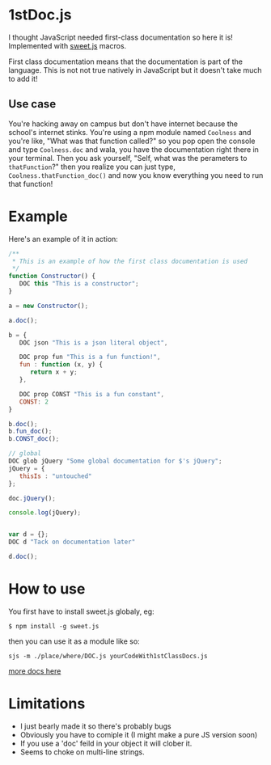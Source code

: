 # 1stDoc.js

I thought JavaScript needed first-class documentation so here it is! Implemented with [sweet.js](http://sweetjs.org/) macros.

First class documentation means that the documentation is part of the language. This is not not true natively in JavaScript but it doesn't take much to add it!

## Use case

You're hacking away on campus but don't have internet because the school's internet stinks.  You're using a npm module named `Coolness` and you're like, "What was that function called?" so you pop open the console and type `Coolness.doc` and wala, you have the documentation right there in your terminal. Then you ask yourself, "Self, what was the perameters to `thatFunction`?" then you realize you can just type, `Coolness.thatFunction_doc()` and now you know everything you need to run that function!

# Example

Here's an example of it in action:
```js
/**
 * This is an example of how the first class documentation is used 
 */
function Constructor() {
   DOC this "This is a constructor";
}

a = new Constructor();

a.doc();

b = {
   DOC json "This is a json literal object",

   DOC prop fun "This is a fun function!",
   fun : function (x, y) {
      return x + y;
   },

   DOC prop CONST "This is a fun constant",
   CONST: 2
}

b.doc();
b.fun_doc();
b.CONST_doc();

// global
DOC glob jQuery "Some global documentation for $'s jQuery";
jQuery = { 
   thisIs : "untouched"
};

doc.jQuery();

console.log(jQuery);


var d = {};
DOC d "Tack on documentation later"

d.doc();

```

# How to use

You first have to install sweet.js globaly, eg: 
```
$ npm install -g sweet.js
```

then you can use it as a module like so:
```
sjs -m ./place/where/DOC.js yourCodeWith1stClassDocs.js
```
[more docs here](https://github.com/mozilla/sweet.js#sharing)


# Limitations
- I just bearly made it so there's probably bugs
- Obviously you have to comiple it (I might make a pure JS version soon)
- If you use a 'doc' feild in your object it will clober it.
- Seems to choke on multi-line strings. 
